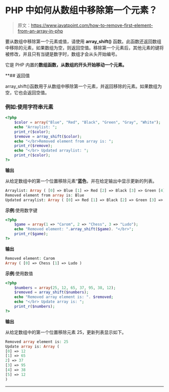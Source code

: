 # PHP 中如何从数组中移除第一个元素？

> 原文：<https://www.javatpoint.com/how-to-remove-first-element-from-an-array-in-php>

要从数组中移除第一个元素或值，请使用 **array_shift()** 函数。此函数还返回数组中移除的元素，如果数组为空，则返回空值。移除第一个元素后，其他元素的键将被修改，并且只有当键是数字时，数组才会从头开始编号。

它是 PHP 内置的**数组函数，从数组的开头开始移动一个元素。**

 **## 返回值

array_shift()函数用于从数组中移除第一个元素，并返回移除的元素。如果数组为空，它也会返回空值。

### 例如:使用字符串元素

```php
<?php
	$color = array("Blue", "Red", "Black", "Green", "Gray", "White");
	echo "Arraylist: ";
	print_r($color);
	$remove = array_shift($color);
	echo "</br>Removed element from array is: ";
	print_r($remove);
	echo "</br> Updated arraylist: ";
	print_r($color);
?>	

```

**输出**

从给定数组中的第一个位置移除元素“**蓝色**，并在给定输出中显示更新的列表。

```php
Arraylist: Array ( [0] => Blue [1] => Red [2] => Black [3] => Green [4] => Gray [5] => White ) 
Removed element from array is: Blue
Updated arraylist: Array ( [0] => Red [1] => Black [2] => Green [3] => Gray [4] => White )

```

**示例**:使用数字键

```php
<?php
	$game = array(1 => "Carom", 2 => "Chess", 3 => "Ludo");
	echo "Removed element: ".array_shift($game). "</br>";
	print_r($game);
?>	

```

**输出**

```php
Removed element: Carom
Array ( [0] => Chess [1] => Ludo )

```

**示例**:使用数值

```php
<?php
	$numbers = array(25, 12, 65, 37, 95, 38, 12);
	$removed = array_shift($numbers);
	echo "Removed array element is: ". $removed; 
	echo "</br> Update array is: ";
	print_r($numbers);
?>

```

**输出**

从给定数组中的第一个位置移除元素 <storng>25，更新列表显示如下。</storng>

```php
Removed array element is: 25
Update array is: Array ( 
[0] => 12 
[1] => 65 
2] => 37 
[3] => 95 
[4] => 38 
[5] => 12 
)

```

* * ***